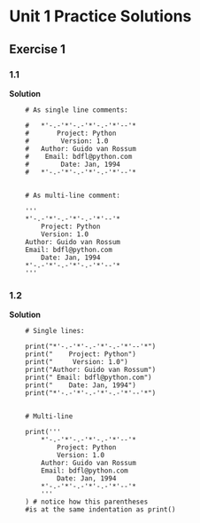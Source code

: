 # Unit 1 Practice Solutions

## Exercise 1

### 1.1

**Solution**

        # As single line comments:

        #   *'-.-'*'-.-'*'-.-'*'--'*
        #       Project: Python
        #        Version: 1.0
        #   Author: Guido van Rossum
        #    Email: bdfl@python.com
        #        Date: Jan, 1994
        #   *'-.-'*'-.-'*'-.-'*'--'*

        
        # As multi-line comment:

        '''
        *'-.-'*'-.-'*'-.-'*'--'*
            Project: Python
            Version: 1.0
        Author: Guido van Rossum
        Email: bdfl@python.com
            Date: Jan, 1994
        *'-.-'*'-.-'*'-.-'*'--'*
        '''

### 1.2

**Solution**

        # Single lines:

        print("*'-.-'*'-.-'*'-.-'*'--'*")
        print("    Project: Python")
        print("     Version: 1.0")
        print("Author: Guido van Rossum")
        print(" Email: bdfl@python.com")
        print("    Date: Jan, 1994")
        print("*'-.-'*'-.-'*'-.-'*'--'*")


        # Multi-line

        print('''
            *'-.-'*'-.-'*'-.-'*'--'*
                Project: Python
                Version: 1.0
            Author: Guido van Rossum
            Email: bdfl@python.com
                Date: Jan, 1994
            *'-.-'*'-.-'*'-.-'*'--'*
            '''
        ) # notice how this parentheses 
        #is at the same indentation as print()